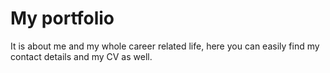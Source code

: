 # My portfolio
It is about me and my whole career related life, here you can easily find my contact details and my CV as well.
